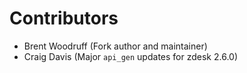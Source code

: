 # Contributors

* Brent Woodruff (Fork author and maintainer)
* Craig Davis (Major `api_gen` updates for zdesk 2.6.0)

